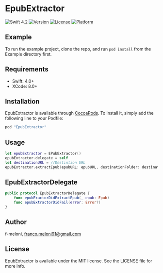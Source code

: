# EpubExtractor
![Swift 4.2](https://img.shields.io/badge/Swift-4.2-blue.svg)
[![Version](https://img.shields.io/cocoapods/v/EpubExtractor.svg?style=flat)](http://cocoapods.org/pods/EpubExtractor)
[![License](https://img.shields.io/cocoapods/l/EpubExtractor.svg?style=flat)](http://cocoapods.org/pods/EpubExtractor)
[![Platform](https://img.shields.io/cocoapods/p/EpubExtractor.svg?style=flat)](http://cocoapods.org/pods/EpubExtractor)

## Example

To run the example project, clone the repo, and run `pod install` from the Example directory first.

## Requirements

- Swift: 4.0+
- XCode: 8.0+

## Installation

EpubExtractor is available through [CocoaPods](http://cocoapods.org). To install
it, simply add the following line to your Podfile:

```ruby
pod "EpubExtractor"
```

## Usage
```swift
let epubExtractor = EPubExtractor()
epubExtractor.delegate = self
let destinationURL = //Destintion URL
epubExtractor.extractEpub(epubURL: epubURL, destinationFolder: destinationURL)
```

## EpubExtractorDelegate
```swift
public protocol EpubExtractorDelegate {
    func epubExactorDidExtractEpub(_ epub: Epub)
    func epubExtractorDidFail(error: Error?)
}
```

## Author

f-meloni, franco.meloni91@gmail.com

## License

EpubExtractor is available under the MIT license. See the LICENSE file for more info.
